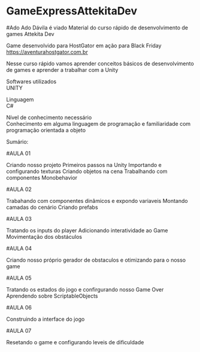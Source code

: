 # GameExpressAttekitaDev
#Ado Ado Dávila é viado
Material do curso rápido de desenvolvimento de games Attekita Dev

Game desenvolvido para HostGator em ação para Black Friday https://aventurahostgator.com.br

Nesse curso rápido vamos aprender conceitos básicos de desenvolvimento de games e aprender a trabalhar com a Unity

Softwares utilizados<br>
UNITY

Linguagem<br>
C#

Nível de conhecimento necessário<br>
Conhecimento em alguma linguagem de programação e familiaridade com programação orientada a objeto

Sumário:

#AULA 01

Criando nosso projeto
Primeiros passos na Unity
Importando e configurando texturas
Criando objetos na cena
Trabalhando com componentes Monobehavior

#AULA 02

Trabahando com componentes dinâmicos e expondo variaveis
Montando camadas do cenário
Criando prefabs

#AULA 03

Tratando os inputs do player
Adicionando interatividade ao Game
Movimentação dos obstáculos

#AULA 04

Criando nosso próprio gerador de obstaculos e otimizando para o nosso game

#AULA 05

Tratando os estados do jogo e confirgurando nosso Game Over
Aprendendo sobre ScriptableObjects

#AULA 06

Construindo a interface do jogo

#AULA 07

Resetando o game e configurando leveis de dificuldade
